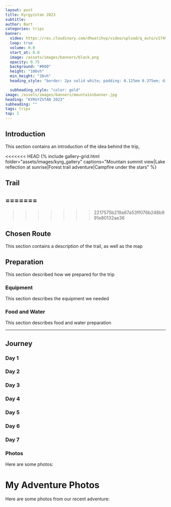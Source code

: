 ```yaml
---
layout: post
title: Kyrgyzstan 2023
subtitle:
author: Bart
categories: trips
banner:
  video: https://res.cloudinary.com/dhwatihvp/video/upload/q_auto/v1749287972/kyrgz_reel_full_xyfoh2.mp4
  loop: true
  volume: 0.0
  start_at: 0.0
  image: /assets/images/banners/black.png
  opacity: 0.75
  background: "#000"
  height: "100vh"
  min_height: "38vh"
  heading_style: "border: 2px solid white; padding: 0.125em 0.375em; display: inline-block; letter-spacing: 0.12em;"

  subheading_style: "color: gold"
image: /assets/images/banners/mountainsbanner.jpg
heading: "KYRGYZSTAN 2023"
subheading: ""
tags: trips 
top: 1
---
```


## Introduction

This section contains an introduction of the idea behind the trip,

<<<<<<< HEAD
{% include gallery-grid.html folder="assets/images/kyrg_gallery" captions="Mountain summit view|Lake reflection at sunrise|Forest trail adventure|Campfire under the stars" %}

## Trail
=======
---------
>>>>>>> 2217575b219a67a53ff076b248b991e80132ae36


## Chosen Route

This section contains a description of the trail, as well as the map

## Preparation

This section described how we prepared for the trip

### Equipment

This section describes the equipment we needed

### Food and Water

This section describes food and water preparation

----------

## Journey

### Day 1
### Day 2
### Day 3
### Day 4
### Day 5
### Day 6
### Day 7

### Photos

Here are some photos:


# My Adventure Photos

Here are some photos from our recent adventure:




